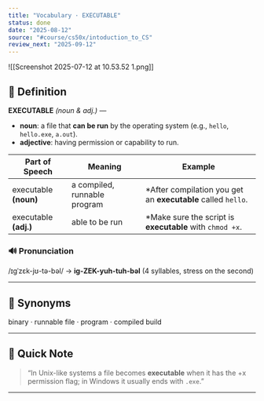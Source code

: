 ```yaml
---
title: "Vocabulary · EXECUTABLE"
status: done
date: "2025-08-12"
source: "#course/cs50x/intoduction_to_CS"
review_next: "2025-09-12"
---
```


![[Screenshot 2025-07-12 at 10.53.52 1.png]]

## 📖 Definition  
**EXECUTABLE** *(noun & adj.)* —  
- **noun**: a file that **can be run** by the operating system (e.g., `hello`, `hello.exe`, `a.out`).  
- **adjective**: having permission or capability to run.  

| Part of Speech | Meaning | Example |
|----------------|---------|---------|
| executable **(noun)** | a compiled, runnable program | *After compilation you get an **executable** called `hello`. | 
| executable **(adj.)** | able to be run | *Make sure the script is **executable** with `chmod +x`. |

### 🔊 Pronunciation  
/ɪɡˈzɛk-jʊ-tə-bəl/ → **ig-ZEK-yuh-tuh-bəl** (4 syllables, stress on the second)

---

## 🟰 Synonyms  
binary · runnable file · program · compiled build  

---

## 📝 Quick Note  
> “In Unix-like systems a file becomes **executable** when it has the +x permission flag; in Windows it usually ends with `.exe`.”

---

